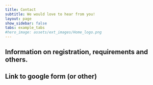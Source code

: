 ```yaml
---
title: Contact
subtitle: We would love to hear from you!
layout: page
show_sidebar: false
tabs: example_tabs
#hero_image: assets/ext_images/Home_logo.png
---
```


## Information on registration, requirements and others.

## Link to google form (or other)